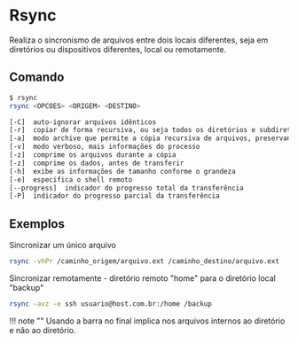# Rsync

Realiza o sincronismo de arquivos entre dois locais diferentes, seja em diretórios ou dispositivos diferentes, local ou remotamente.

## Comando

```bash
$ rsync
rsync <OPCOES> <ORIGEM> <DESTINO>

[-C]  auto-ignorar arquivos idênticos
[-r]  copiar de forma recursiva, ou seja todos os diretórios e subdiretórios no caminho especificado
[-a]  modo archive que permite a cópia recursiva de arquivos, preservando links simbólicos, permissões de arquivos e timestamps
[-v]  modo verboso, mais informações do processo
[-z]  comprime os arquivos durante a cópia
[-z]  comprime os dados, antes de transferir
[-h]  exibe as informações de tamanho conforme o grandeza
[-e]  especifica o shell remoto
[--progress]  indicador do progresso total da transferência
[-P]  indicador do progresso parcial da transferência
```

## Exemplos

Sincronizar um único arquivo

```bash
rsync -vhPr /caminho_origem/arquivo.ext /caminho_destino/arquivo.ext
```

Sincronizar remotamente - diretório remoto "home" para o diretório local "backup"

```bash
rsync -avz -e ssh usuario@host.com.br:/home /backup
```

!!! note ""
    Usando a barra no final implica nos arquivos internos ao diretório e não ao diretório.
